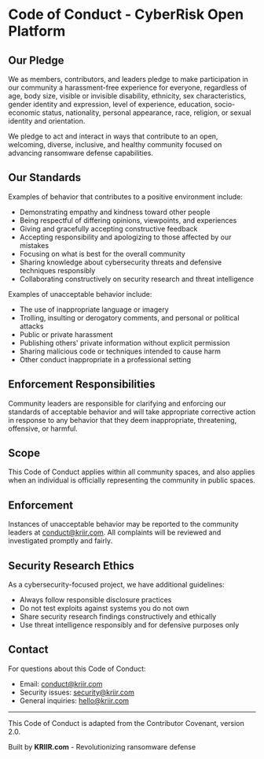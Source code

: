 # Code of Conduct - CyberRisk Open Platform

## Our Pledge

We as members, contributors, and leaders pledge to make participation in our community a harassment-free experience for everyone, regardless of age, body size, visible or invisible disability, ethnicity, sex characteristics, gender identity and expression, level of experience, education, socio-economic status, nationality, personal appearance, race, religion, or sexual identity and orientation.

We pledge to act and interact in ways that contribute to an open, welcoming, diverse, inclusive, and healthy community focused on advancing ransomware defense capabilities.

## Our Standards

Examples of behavior that contributes to a positive environment include:

* Demonstrating empathy and kindness toward other people
* Being respectful of differing opinions, viewpoints, and experiences
* Giving and gracefully accepting constructive feedback
* Accepting responsibility and apologizing to those affected by our mistakes
* Focusing on what is best for the overall community
* Sharing knowledge about cybersecurity threats and defensive techniques responsibly
* Collaborating constructively on security research and threat intelligence

Examples of unacceptable behavior include:

* The use of inappropriate language or imagery
* Trolling, insulting or derogatory comments, and personal or political attacks
* Public or private harassment
* Publishing others' private information without explicit permission
* Sharing malicious code or techniques intended to cause harm
* Other conduct inappropriate in a professional setting

## Enforcement Responsibilities

Community leaders are responsible for clarifying and enforcing our standards of acceptable behavior and will take appropriate corrective action in response to any behavior that they deem inappropriate, threatening, offensive, or harmful.

## Scope

This Code of Conduct applies within all community spaces, and also applies when an individual is officially representing the community in public spaces.

## Enforcement

Instances of unacceptable behavior may be reported to the community leaders at conduct@kriir.com. All complaints will be reviewed and investigated promptly and fairly.

## Security Research Ethics

As a cybersecurity-focused project, we have additional guidelines:

* Always follow responsible disclosure practices
* Do not test exploits against systems you do not own
* Share security research findings constructively and ethically
* Use threat intelligence responsibly and for defensive purposes only

## Contact

For questions about this Code of Conduct:
- Email: conduct@kriir.com
- Security issues: security@kriir.com
- General inquiries: hello@kriir.com

---

This Code of Conduct is adapted from the Contributor Covenant, version 2.0.

Built by **KRIIR.com** - Revolutionizing ransomware defense